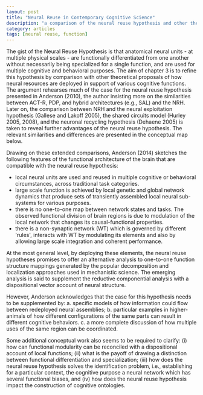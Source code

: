 ```yaml
---
layout: post
title: "Neural Reuse in Contemporary Cognitive Science"
description: "a comparison of the neural reuse hypothesis and other theories of how neural resources are used in support of cognitive functions"
category: articles
tags: [neural reuse, function]
---
```


The gist of the Neural Reuse Hypothesis is that anatomical neural units - at multiple physical scales - are functionally differentiated from one another without necessarily being specialized for a single function, and are used for multiple cognitive and behavioral purposes. The aim of chapter 3 is to refine this hypothesis by comparison with other theoretical proposals of how neural resources are deployed in support of various cognitive functions. The argument rehearses much of the case for the neural reuse hypothesis presented in Anderson (2010), the author insisting more on the similarities between ACT-R, PDP, and hybrid architectures (e.g., SAL) and the NRH. Later on, the comparison between NRH and the neural exploitation hypothesis (Gallese and Lakoff 2005), the shared circuits model (Hurley 2005, 2008), and the neuronal recycling hypothesis (Dehaene 2005) is taken to reveal further advantages of the neural reuse hypothesis. The relevant similarities and differences are presented in the conceptual map below. 

Drawing on these extended comparisons, Anderson (2014) sketches the following features of the functional architecture of the brain that are compatible with the neural reuse hypothesis: 

* local neural units are used and reused in multiple cognitive or behavioral circumstances, across traditional task categories. 
* large scale function is achieved by local genetic and global network dynamics that produce sets of transiently assembled local neural sub-systems for various purposes. 
* there is no one-to-one map between network states and tasks. The observed functional division of brain regions is due to modulation of the local network that changes its causal-functional properties.
* there is a non-synaptic network (WT) which is governed by different 'rules', interacts with WT by modulating its elements and also by allowing large scale integration and coherent performance. 

At the most general level, by deploying these elements, the neural reuse hypotheses promises to offer an alternative analysis to one-to-one function structure mappings generated by the popular decomposition and localization approaches used in mechanistic science. The emerging analysis is said to supplement the reductive componential analysis with a dispositional vector account of neural structure. 

However, Anderson acknowledges that the case for this hypothesis needs to be supplemented by:
a. specific models of how information could flow between redeployed neural assemblies;
b. particular examples in higher-animals of how different configurations of the same parts can result in different cognitive behaviors.
c. a more complete discussion of how multiple uses of the same region can be coordinated. 

Some additional conceptual work also seems to be required to clarify: 
(i) how can functional modularity can be reconciled with a dispositional account of local functions; 
(ii) what is the payoff of drawing a distinction between functional differentiation and specialization; 
(iii) how does the neural reuse hypothesis solves the identification problem, i.e., establishing for a particular context, the cognitive purpose a neural network which has several functional biases, and 
(iv) how does the neural reuse hypothesis impact the construction of cognitive ontologies. 
